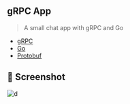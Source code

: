 ## gRPC App
> A small chat app with gRPC and Go

- [gRPC](https://grpc.io/docs/languages/go/quickstart/)
- [Go](https://go.dev/)
- [Protobuf](https://developers.google.com/protocol-buffers)

## 📸 Screenshot
![d](https://user-images.githubusercontent.com/72649244/177003878-29bd71a7-c425-4855-bac3-4ec993f81f73.png)

